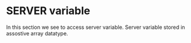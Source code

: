 # SERVER variable

In this section we see to access server variable.
Server variable stored in assostive array datatype.
